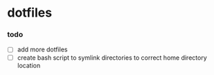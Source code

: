 # dotfiles

### todo

- [ ] add more dotfiles
- [ ] create bash script to symlink directories to correct home directory location
